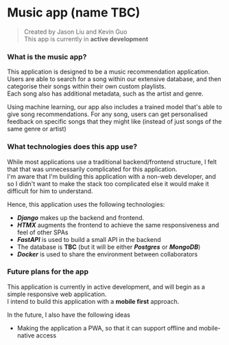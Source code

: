 # Music app (name TBC)
> Created by Jason Liu and Kevin Guo<br>
> This app is currently in **active development**

### What is the music app?
This application is designed to be a music recommendation application. <br>
Users are able to search for a song within our extensive database, and then categorise their songs within their own custom playlists. <br>
Each song also has additional metadata, such as the artist and genre. 

Using machine learning, our app also includes a trained model that's able to give song recommendations. For any song, users can get personalised feedback on specific songs that they might like (instead of just songs of the same genre or artist)

### What technologies does this app use?
While most applications use a traditional backend/frontend structure, I felt that that was unnecessarily complicated for this application. <br>
I'm aware that I'm building this application with a non-web developer, and so I didn't want to make the stack too complicated else it would make it difficult for him to understand. 

Hence, this application uses the following technologies:
- _**Django**_ makes up the backend and frontend. <br>
- _**HTMX**_ augments the frontend to achieve the same responsiveness and feel of other SPAs <br>
- _**FastAPI**_ is used to build a small API in the backend <br>
- The database is **TBC** (but it will be either **_Postgres_** or **_MongoDB_**)
- _**Docker**_ is used to share the environment between collaborators 

### Future plans for the app
This application is currently in active development, and will begin as a simple responsive web application.<br>
I intend to build this application with a **mobile first** approach.


In the 
future, I also have the following ideas
- Making the application a PWA, so that it can support offline and mobile-native access